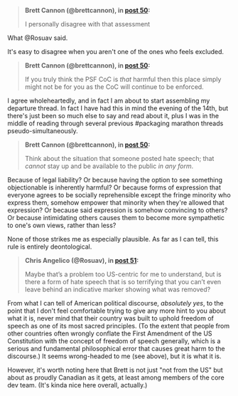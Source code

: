 <!--
.. title: Thread 58093 ("Why I’m leaving discuss.python.org"), post 54
-->

> **Brett Cannon (@brettcannon), in [post 50](https://discuss.python.org/t/_/58093/50):**
>
> I personally disagree with that assessment

What @Rosuav said.

It's easy to disagree when you aren't one of the ones who feels excluded.

> **Brett Cannon (@brettcannon), in [post 50](https://discuss.python.org/t/_/58093/50):**
>
> If you truly think the PSF CoC is *that* harmful then this place simply might not be for you as the CoC will continue to be enforced.

I agree wholeheartedly, and in fact I am about to start assembling my departure thread. In fact I have had this in mind the evening of the 14th, but there's just been so much else to say and read about it, plus I was in the middle of reading through several previous #packaging marathon threads pseudo-simultaneously.

> **Brett Cannon (@brettcannon), in [post 50](https://discuss.python.org/t/_/58093/50):**
>
> Think about the situation that someone posted hate speech; that *cannot* stay up and be available to the public *in any form*.

Because of legal liability? Or because having the option to see something objectionable is inherently harmful? Or because forms of expression that everyone agrees to be socially reprehensible except the fringe minority who express them, somehow empower that minority when they're allowed that expression? Or because said expression is somehow convincing to others? Or because intimidating others causes them to become more sympathetic to one's own views, rather than less?

None of those strikes me as especially plausible. As far as I can tell, this rule is entirely deontological.

> **Chris Angelico (@Rosuav), in [post 51](https://discuss.python.org/t/_/58093/51):**
>
> Maybe that’s a problem too US-centric for me to understand, but is there a form of hate speech that is so terrifying that you can’t even leave behind an indicative marker showing what was removed?

From what I can tell of American political discourse, *absolutely yes*, to the point that I don't feel comfortable trying to give any more hint to you about what it is, never mind that their country was built to uphold freedom of speech as one of its most sacred principles. (To the extent that people from other countries often wrongly conflate the First Amendment of the US Constitution with the concept of freedom of speech generally, which is a serious and fundamental philosophical error that causes great harm to the discourse.) It seems wrong-headed to me (see above), but it is what it is.

However, it's worth noting here that Brett is not just "not from the US" but about as proudly Canadian as it gets, at least among members of the core dev team. (It's kinda nice here overall, actually.)


